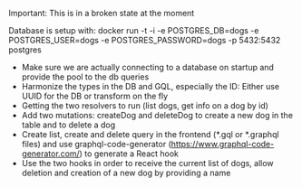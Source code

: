 Important: This is in a broken state at the moment

Database is setup with: docker run -t -i -e POSTGRES_DB=dogs -e POSTGRES_USER=dogs -e POSTGRES_PASSWORD=dogs -p 5432:5432 postgres

- Make sure we are actually connecting to a database on startup and provide the pool to the db queries
- Harmonize the types in the DB and GQL, especially the ID: Either use UUID for the DB or transform on the fly
- Getting the two resolvers to run (list dogs, get info on a dog by id)
- Add two mutations: createDog and deleteDog to create a new dog in the table and to delete a dog
- Create list, create and delete query in the frontend (*.gql or *.graphql files) and use graphql-code-generator (https://www.graphql-code-generator.com/) to generate a React hook
- Use the two hooks in order to receive the current list of dogs, allow deletion and creation of a new dog by providing a name
